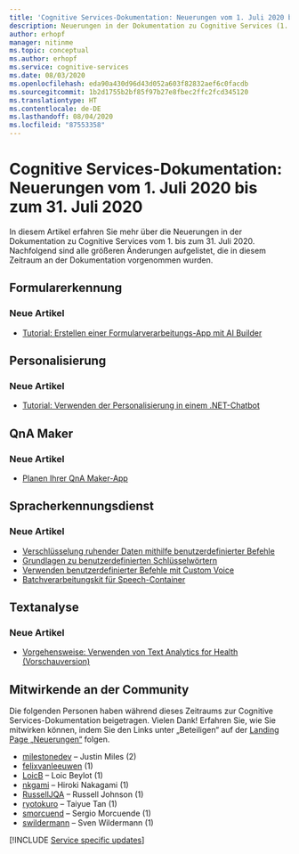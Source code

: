 ```yaml
---
title: 'Cognitive Services-Dokumentation: Neuerungen vom 1. Juli 2020 bis zum 31. Juli 2020'
description: Neuerungen in der Dokumentation zu Cognitive Services (1. bis 31. Juli 2020)
author: erhopf
manager: nitinme
ms.topic: conceptual
ms.author: erhopf
ms.service: cognitive-services
ms.date: 08/03/2020
ms.openlocfilehash: eda90a430d96d43d052a603f82832aef6c0facdb
ms.sourcegitcommit: 1b2d1755b2bf85f97b27e8fbec2ffc2fcd345120
ms.translationtype: HT
ms.contentlocale: de-DE
ms.lasthandoff: 08/04/2020
ms.locfileid: "87553358"
---
```

# <a name="cognitive-services-docs-whats-new-for-july-1-2020---july-31-2020"></a>Cognitive Services-Dokumentation: Neuerungen vom 1. Juli 2020 bis zum 31. Juli 2020

In diesem Artikel erfahren Sie mehr über die Neuerungen in der Dokumentation zu Cognitive Services vom 1. bis zum 31. Juli 2020. Nachfolgend sind alle größeren Änderungen aufgelistet, die in diesem Zeitraum an der Dokumentation vorgenommen wurden.

## <a name="form-recognizer"></a>Formularerkennung

### <a name="new-articles"></a>Neue Artikel

- [Tutorial: Erstellen einer Formularverarbeitungs-App mit AI Builder](/azure/cognitive-services/form-recognizer/tutorial-ai-builder)

## <a name="personalizer"></a>Personalisierung

### <a name="new-articles"></a>Neue Artikel

- [Tutorial: Verwenden der Personalisierung in einem .NET-Chatbot](/azure/cognitive-services/personalizer/tutorial-use-personalizer-chat-bot)

## <a name="qna-maker"></a>QnA Maker

### <a name="new-articles"></a>Neue Artikel

- [Planen Ihrer QnA Maker-App](/azure/cognitive-services/qnamaker/concepts/plan)

## <a name="speech-service"></a>Spracherkennungsdienst

### <a name="new-articles"></a>Neue Artikel

- [Verschlüsselung ruhender Daten mithilfe benutzerdefinierter Befehle](/azure/cognitive-services/speech-service/custom-commands-encryption-of-data-at-rest)
- [Grundlagen zu benutzerdefinierten Schlüsselwörtern](/azure/cognitive-services/speech-service/custom-keyword-basics)
- [Verwenden benutzerdefinierter Befehle mit Custom Voice](/azure/cognitive-services/speech-service/how-to-custom-commands-use-custom-voice)
- [Batchverarbeitungskit für Speech-Container](/azure/cognitive-services/speech-service/speech-container-batch-processing)

## <a name="text-analytics"></a>Textanalyse

### <a name="new-articles"></a>Neue Artikel

- [Vorgehensweise: Verwenden von Text Analytics for Health (Vorschauversion)](/azure/cognitive-services/text-analytics/how-tos/text-analytics-for-health)

## <a name="community-contributors"></a>Mitwirkende an der Community

Die folgenden Personen haben während dieses Zeitraums zur Cognitive Services-Dokumentation beigetragen. Vielen Dank! Erfahren Sie, wie Sie mitwirken können, indem Sie den Links unter „Beteiligen“ auf der [Landing Page „Neuerungen“](index.yml) folgen.

- [milestonedev](https://github.com/milestonedev) – Justin Miles (2)
- [felixvanleeuwen](https://github.com/felixvanleeuwen) (1)
- [LoicB](https://github.com/LoicB) – Loic Beylot (1)
- [nkgami](https://github.com/nkgami) – Hiroki Nakagami (1)
- [RussellJQA](https://github.com/RussellJQA) – Russell Johnson (1)
- [ryotokuro](https://github.com/ryotokuro) – Taiyue Tan (1)
- [smorcuend](https://github.com/smorcuend) – Sergio Morcuende (1)
- [swildermann](https://github.com/swildermann) – Sven Wildermann (1)

[!INCLUDE [Service specific updates](./includes/service-specific-updates.md)]